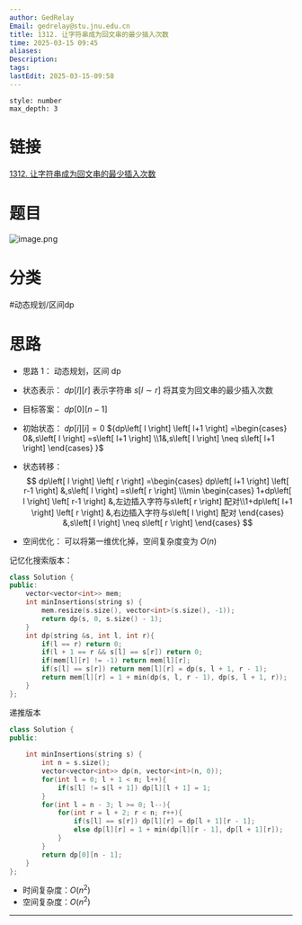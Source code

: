 ```yaml
---
author: GedRelay
Email: gedrelay@stu.jnu.edu.cn
title: 1312. 让字符串成为回文串的最少插入次数
time: 2025-03-15 09:45
aliases: 
Description: 
tags: 
lastEdit: 2025-03-15-09:58
---
```


```toc
style: number
max_depth: 3
```

# 链接
[1312. 让字符串成为回文串的最少插入次数](https://leetcode.cn/problems/minimum-insertion-steps-to-make-a-string-palindrome/) 

# 题目
![image.png](https://ged-pic-bed.oss-cn-guangzhou.aliyuncs.com/img/202503150945119.png)


# 分类
#动态规划/区间dp 

# 思路
- 思路 1：
动态规划，区间 dp
- 状态表示：
${dp\left[ l \right] \left[ r \right]  }$ 表示字符串 ${s\left[ l\sim r \right]  }$ 将其变为回文串的最少插入次数

- 目标答案：
${dp\left[ 0 \right] \left[ n-1 \right]  }$ 

- 初始状态：
${dp\left[ i \right] \left[ i \right] =0 }$ 
${dp\left[ l \right] \left[ l+1 \right] =\begin{cases} 0&,s\left[ l \right] =s\left[ l+1 \right] \\1&,s\left[ l \right] \neq s\left[ l+1 \right]  \end{cases}  }$ 

- 状态转移：
$$
dp\left[ l \right] \left[ r \right] =\begin{cases} dp\left[ l+1 \right] \left[ r-1 \right] &,s\left[ l \right] =s\left[ r \right] \\\min \begin{cases} 1+dp\left[ l \right] \left[ r-1 \right] &,左边插入字符与s\left[ r \right] 配对\\1+dp\left[ l+1 \right] \left[ r \right] &,右边插入字符与s\left[ l \right] 配对 \end{cases} &,s\left[ l \right] \neq s\left[ r \right]  \end{cases} 
$$
- 空间优化：
可以将第一维优化掉，空间复杂度变为 ${O\left( n \right)  }$ 


记忆化搜索版本：
```cpp
class Solution {
public:
    vector<vector<int>> mem;
    int minInsertions(string s) {
        mem.resize(s.size(), vector<int>(s.size(), -1));
        return dp(s, 0, s.size() - 1);
    }
    int dp(string &s, int l, int r){
        if(l == r) return 0;
        if(l + 1 == r && s[l] == s[r]) return 0;
        if(mem[l][r] != -1) return mem[l][r];
        if(s[l] == s[r]) return mem[l][r] = dp(s, l + 1, r - 1);
        return mem[l][r] = 1 + min(dp(s, l, r - 1), dp(s, l + 1, r));
    }
};
```

递推版本
```cpp
class Solution {
public:
    
    int minInsertions(string s) {
        int n = s.size();
        vector<vector<int>> dp(n, vector<int>(n, 0));
        for(int l = 0; l + 1 < n; l++){
            if(s[l] != s[l + 1]) dp[l][l + 1] = 1;
        }
        for(int l = n - 3; l >= 0; l--){
            for(int r = l + 2; r < n; r++){
                if(s[l] == s[r]) dp[l][r] = dp[l + 1][r - 1];
                else dp[l][r] = 1 + min(dp[l][r - 1], dp[l + 1][r]);
            }
        }
        return dp[0][n - 1];
    }
};
```

- 时间复杂度：${O\left( n^{2}  \right)  }$ 
- 空间复杂度：${O\left( n^{2}  \right)  }$ 


---

